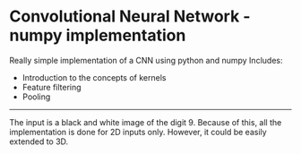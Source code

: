 <h1> Convolutional Neural Network - numpy implementation </h1>

Really simple implementation of a CNN using python and numpy
Includes:
- Introduction to the concepts of kernels
- Feature filtering
- Pooling

<hr>

The input is a black and white image of the digit 9. Because of this, all the implementation is done for 2D inputs only. However, it could be easily extended to 3D.